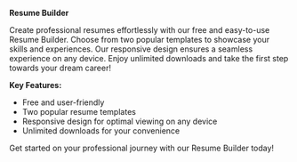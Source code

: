 **Resume Builder**

Create professional resumes effortlessly with our free and easy-to-use Resume Builder. Choose from two popular templates to showcase your skills and experiences. Our responsive design ensures a seamless experience on any device. Enjoy unlimited downloads and take the first step towards your dream career!

**Key Features:**
- Free and user-friendly
- Two popular resume templates
- Responsive design for optimal viewing on any device
- Unlimited downloads for your convenience

Get started on your professional journey with our Resume Builder today!

